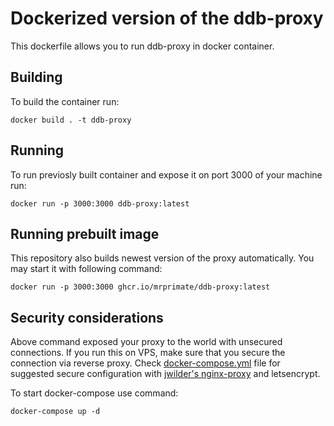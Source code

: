 # Dockerized version of the ddb-proxy

This dockerfile allows you to run ddb-proxy in docker container.

## Building

To build the container run:

`docker build . -t ddb-proxy`

## Running

To run previosly built container and expose it on port 3000 of your machine run:

`docker run -p 3000:3000 ddb-proxy:latest`

## Running prebuilt image

This repository also builds newest version of the proxy automatically. You may start it with following command:

`docker run -p 3000:3000 ghcr.io/mrprimate/ddb-proxy:latest`


## Security considerations

Above command exposed your proxy to the world with unsecured connections.
If you run this on VPS, make sure that you secure the connection via reverse proxy.
Check [docker-compose.yml](docker-compose.yml) file for suggested secure configuration with [jwilder's nginx-proxy](https://github.com/nginx-proxy/nginx-proxy) and letsencrypt.

To start docker-compose use command:

`docker-compose up -d`
